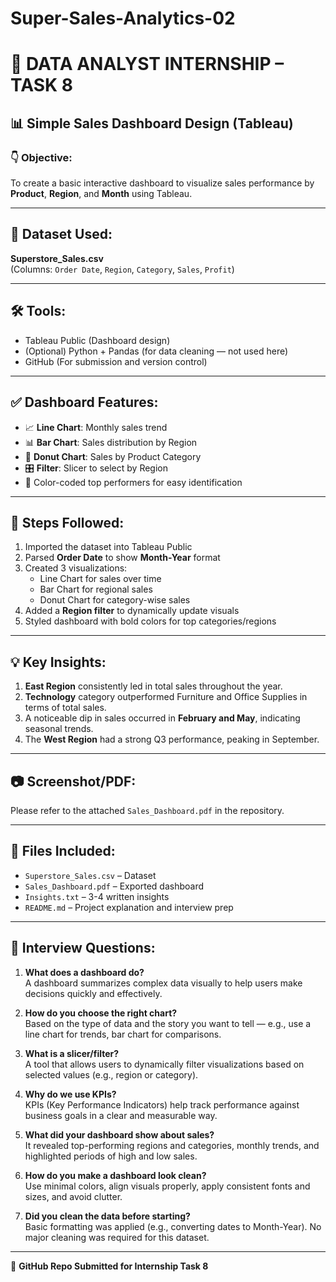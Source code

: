 # Super-Sales-Analytics-02
# 🧠 DATA ANALYST INTERNSHIP – TASK 8  
## 📊 Simple Sales Dashboard Design (Tableau)

### 👇 Objective:
To create a basic interactive dashboard to visualize sales performance by **Product**, **Region**, and **Month** using Tableau.

---

## 📂 Dataset Used:
**Superstore_Sales.csv**  
(Columns: `Order Date`, `Region`, `Category`, `Sales`, `Profit`)

---

## 🛠 Tools:
- Tableau Public (Dashboard design)
- (Optional) Python + Pandas (for data cleaning — not used here)
- GitHub (For submission and version control)

---

## ✅ Dashboard Features:
- 📈 **Line Chart**: Monthly sales trend  
- 📊 **Bar Chart**: Sales distribution by Region  
- 🍩 **Donut Chart**: Sales by Product Category  
- 🎛️ **Filter**: Slicer to select by Region  
- 🎨 Color-coded top performers for easy identification

---

## 📌 Steps Followed:

1. Imported the dataset into Tableau Public
2. Parsed **Order Date** to show **Month-Year** format
3. Created 3 visualizations:
   - Line Chart for sales over time
   - Bar Chart for regional sales
   - Donut Chart for category-wise sales
4. Added a **Region filter** to dynamically update visuals
5. Styled dashboard with bold colors for top categories/regions

---

## 💡 Key Insights:

1. **East Region** consistently led in total sales throughout the year.
2. **Technology** category outperformed Furniture and Office Supplies in terms of total sales.
3. A noticeable dip in sales occurred in **February and May**, indicating seasonal trends.
4. The **West Region** had a strong Q3 performance, peaking in September.

---

## 📷 Screenshot/PDF:
Please refer to the attached `Sales_Dashboard.pdf` in the repository.

---

## 📁 Files Included:
- `Superstore_Sales.csv` – Dataset  
- `Sales_Dashboard.pdf` – Exported dashboard  
- `Insights.txt` – 3-4 written insights  
- `README.md` – Project explanation and interview prep

---

## 🧠 Interview Questions:

1. **What does a dashboard do?**  
   A dashboard summarizes complex data visually to help users make decisions quickly and effectively.

2. **How do you choose the right chart?**  
   Based on the type of data and the story you want to tell — e.g., use a line chart for trends, bar chart for comparisons.

3. **What is a slicer/filter?**  
   A tool that allows users to dynamically filter visualizations based on selected values (e.g., region or category).

4. **Why do we use KPIs?**  
   KPIs (Key Performance Indicators) help track performance against business goals in a clear and measurable way.

5. **What did your dashboard show about sales?**  
   It revealed top-performing regions and categories, monthly trends, and highlighted periods of high and low sales.

6. **How do you make a dashboard look clean?**  
   Use minimal colors, align visuals properly, apply consistent fonts and sizes, and avoid clutter.

7. **Did you clean the data before starting?**  
   Basic formatting was applied (e.g., converting dates to Month-Year). No major cleaning was required for this dataset.

---

🔗 **GitHub Repo Submitted for Internship Task 8**

